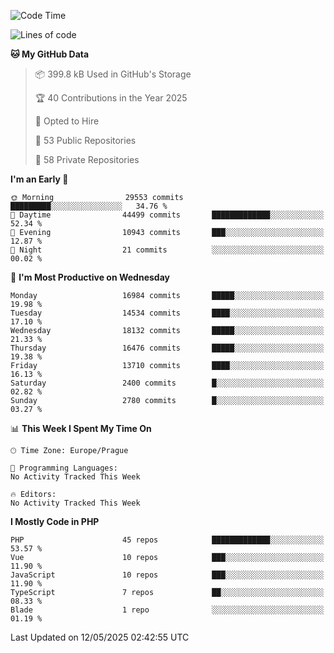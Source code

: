 <!--START_SECTION:waka-->
![Code Time](http://img.shields.io/badge/Code%20Time-1%2C584%20hrs%203%20mins-blue)

![Lines of code](https://img.shields.io/badge/From%20Hello%20World%20I%27ve%20Written-25.2%20million%20lines%20of%20code-blue)

**🐱 My GitHub Data** 

> 📦 399.8 kB Used in GitHub's Storage 
 > 
> 🏆 40 Contributions in the Year 2025
 > 
> 💼 Opted to Hire
 > 
> 📜 53 Public Repositories 
 > 
> 🔑 58 Private Repositories 
 > 
**I'm an Early 🐤** 

```text
🌞 Morning                29553 commits       █████████░░░░░░░░░░░░░░░░   34.76 % 
🌆 Daytime                44499 commits       █████████████░░░░░░░░░░░░   52.34 % 
🌃 Evening                10943 commits       ███░░░░░░░░░░░░░░░░░░░░░░   12.87 % 
🌙 Night                  21 commits          ░░░░░░░░░░░░░░░░░░░░░░░░░   00.02 % 
```
📅 **I'm Most Productive on Wednesday** 

```text
Monday                   16984 commits       █████░░░░░░░░░░░░░░░░░░░░   19.98 % 
Tuesday                  14534 commits       ████░░░░░░░░░░░░░░░░░░░░░   17.10 % 
Wednesday                18132 commits       █████░░░░░░░░░░░░░░░░░░░░   21.33 % 
Thursday                 16476 commits       █████░░░░░░░░░░░░░░░░░░░░   19.38 % 
Friday                   13710 commits       ████░░░░░░░░░░░░░░░░░░░░░   16.13 % 
Saturday                 2400 commits        █░░░░░░░░░░░░░░░░░░░░░░░░   02.82 % 
Sunday                   2780 commits        █░░░░░░░░░░░░░░░░░░░░░░░░   03.27 % 
```


📊 **This Week I Spent My Time On** 

```text
🕑︎ Time Zone: Europe/Prague

💬 Programming Languages: 
No Activity Tracked This Week

🔥 Editors: 
No Activity Tracked This Week
```

**I Mostly Code in PHP** 

```text
PHP                      45 repos            █████████████░░░░░░░░░░░░   53.57 % 
Vue                      10 repos            ███░░░░░░░░░░░░░░░░░░░░░░   11.90 % 
JavaScript               10 repos            ███░░░░░░░░░░░░░░░░░░░░░░   11.90 % 
TypeScript               7 repos             ██░░░░░░░░░░░░░░░░░░░░░░░   08.33 % 
Blade                    1 repo              ░░░░░░░░░░░░░░░░░░░░░░░░░   01.19 % 
```




 Last Updated on 12/05/2025 02:42:55 UTC
<!--END_SECTION:waka-->
<!--
**AlexKratky/AlexKratky** is a ✨ _special_ ✨ repository because its `README.md` (this file) appears on your GitHub profile.

Here are some ideas to get you started:

- 🔭 I’m currently working on ...
- 🌱 I’m currently learning ...
- 👯 I’m looking to collaborate on ...
- 🤔 I’m looking for help with ...
- 💬 Ask me about ...
- 📫 How to reach me: ...
- 😄 Pronouns: ...
- ⚡ Fun fact: ...
-->
